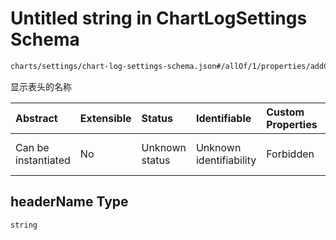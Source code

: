 # Untitled string in ChartLogSettings Schema

```txt
charts/settings/chart-log-settings-schema.json#/allOf/1/properties/addColumns/items/properties/headerName
```

显示表头的名称

| Abstract            | Extensible | Status         | Identifiable            | Custom Properties | Additional Properties | Access Restrictions | Defined In                                                                                                       |
| :------------------ | :--------- | :------------- | :---------------------- | :---------------- | :-------------------- | :------------------ | :--------------------------------------------------------------------------------------------------------------- |
| Can be instantiated | No         | Unknown status | Unknown identifiability | Forbidden         | Allowed               | none                | [chart-log-settings-schema.json\*](../out/charts/settings/chart-log-settings-schema.json "open original schema") |

## headerName Type

`string`
